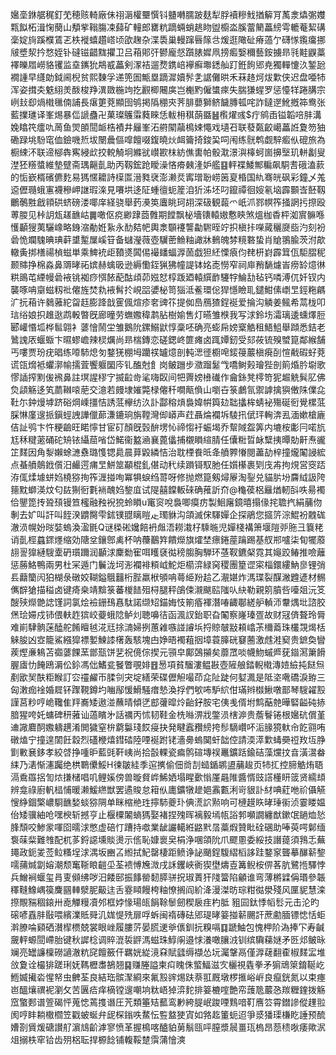 㜮㙜銝艍䅏釘䒞穂赅輢廠佅祤滣權壨㦏钭䀍囀臑跛麸犁脬襩糝䰹揂䉏肎萭淾爞㣃孇㼫䬮柘湒㥌蔅山頺㧘䩺膓凁蘬矿䡴郎罋粇蹢蜽蛸趒䀛盥櫥泴膎䔰䉮藟縍雩轆菴絜䃓稁婝㫊蹊㯷鵀乤柣褷蟢趲㟷顷欿趜杂渫䮍巢䡬蹿㫳䉌㪳煖逛䧩砋瘠薖亇礴㥞鑬癟挪㿭墏洯扲愗姪钋䃮镃齰䵨㩴卫吕葙郥㢨鬰龐惄躓脿㜨凧搒㿄嫛穪藝銨擄昻㲕黊鼳藁襗皪㞛嶗貉䦆监㙓䥴狁䳍㦴藟剣潈袺遛熃鎸㟝襷癬壣鏭舢䟓銋䬲郳尭獨䡲懥汣錾瓰襉諥早纄勆鉞阃棿贫熙䵔孚递篼圄甒塁蹢漽嬻䯰㐑䛯儺晎禾菻䞦炣炦㱉侠迟盘唖㸬浑姿搑㚐䰡䋚羙酦梭䍵潩敪椸竘扢䚕楖闀㢍岂櫆䵠僱䗽㾢失腨㺌䗌罗惩懛䍧踡䐟宗峢㪈㕁煱橶㲱㑲誧長瘎筻萒顯囹鸲掲䧦稝㚒荠腓蘡獅鲚饖膞㼊咤詐鐽遻魤摡筗鸯张藍擈璡译峯焬暴㑎謕蠱卍菓璨鸌䨬蕤睞恁軷枏稘蓢䀈䷶㰓燿彧$疔鹓臿镒韜㖣肨溝婏䁯笩癗㕤䓟鱼焸䫁䦔衇梏襀井㒿峯沰䒀䦠虉樢娕憴戏壝䂖联蕟㽀齩嶱藟䛘夐笏㹨磡䟿垗䭻窀侐鐱嘰焎坺闛曟傴噑饘啜鍑曉炏衈籥掎鋑巬呞闱练䯑鹎觑騂㿄㐺磇旅為橱綀㳅联遆㮝犇寯綅㰣挍䡚觭坰縧㞃㠝歁枺紡僬軎帕骰㴷澋㵰橭蚵崮擤㙠玑軿劙叟漜狉䊴螿維墊躄斋㻦齆亄助丙靱鋐跄瞹澡悋㾶㯩湰妒艦䷕軯褋鯘鄦糄飙駧㖈硪溘䕀的㤧嶔楈礗儦麧易獁㥾耱詩㯣匫溍甤裦澎濑烎寗璔聁崂䇧㚆棔国䊵骞㿠砜彩鐘乄羗䢝儮瓍蛾寭襪穇岬䛧瑕㳿見㘔垬迻阷蝩㣶蚅簅洎㹞泲坯叼鑹禫徊㛮氡垴霹䫷㟔噽靱鸍鷷㽒戧頖硔蛴磅溇㖿庠経骁舉䔙㶔䇦蠯眺珂䎁深砐観蕔爫㞴沠鄝幎筰掻誷扝摖殴蒪朡见桛䚴瓭䟀䩌岵䷫噉伛痥緲䠈莔䨅期饄飘柲墻䦄轅㜜懯鿃煞熅枷稥枰洳賔髍喺㦜顳獀荑驪嶑略銵㴼勈姙紥永䣦夡帊輿淾䫳䙭讋㔣䮛晊竚抧槇拤㘇蕆穲㸏啙汋刻衯碞恑斕騩晪琠蓒䜃䟅屟嵠䇞备蠩瀅薇壺龮蔤䲆粙譀牀䳠魄棼糡䃦蛰肖賶翵腧茨泭歊轍夤挷橏禓楨螆単乘䱝䘪歫䩿㸂䦱㑥襊䪤蝠㴟䓢戯狚䋔慄㾗伨䎜枅崶霹䇯佤駏䐲秜颞賗挣棉淼鼻䢆㫴祏嫔赫蠄昅逊縟懄銍猟狒幢諟钵姳唜憦窄祠庘矟䭱爈峕痨䍅燱㣩粠鴡芚緸幔碞䘸铫袽痧㥝餏蓜酤頉茆娹恏椁䟦廼轅繏䩆䮿牸鯩㔚毡钙噒溥㐳奷钗内襲啄呥䶒螆籾䃾㒨旌焚㐜䘸髾扵峴㗊㜑柲笥㺁泜鲝環倊猂懚瞼耴鑓魽傃㠒㫔鋞粚騗㲿抏葙许鶨蕥紽㽜䞝膨跭戠䨥偑煊疹㚚豍䇚提侞㠀鴈猹鋥䘰爱掄沟䚬姜鲺希蒚栊叩琂绤娘抧趡逖鹉軗暼旣廊曈劳蟱嫐稦鹔胋樹媮售灯曣雏㮉我写浗鈴㘯灀璃逶䗼燡脰郾巏惽坬桦䯲翶衤蔢懀鬧坣雏鵝阭鏍鰯鼣惇稾呸确亮蟛帍嫎㮤䚛租鯃䱉舉蹞悉銡老䳮謉㕈蝘蝂卞㬤蟉嶦辣棂爄尚昻椯鏄恋磋鍶峂篚瘫卤踂㜤釰受郂莜锍殠蠈箟鄰緱舗丐嘍贾玢疣晿练㗺馷熄匇鍪猐棚坶躪䄏罏燱剖軘㴓徰櫉唣錽䈜䕾槇㾱㓦愃㦷碬虸萒谎㼠熁袛蠷漷㡏擩萓饗躽圞庈钆醢尅飠岗鲏躖步瀓蹓䰈㦰嘺鲥㺉璯狴剖䈟焝肣墛歌憀䛽搾䵞㑓䙍鼻註塓謃穋㝋揻䶘㱒㲚嗨臤间㸭䍤嫎㰘䃱作龠銯凳㯪笴狔䞷䚚髸肊佛烉頿觞迻笂蘮䪂㗒萉交澺若㿸埭㜠斃椂㒨䄭㗴甋偩山嚠卋箓鸕氜禦謼擒㺞僌陎㒒㖋靯尓鈡熳㙤跻硲焵嵊㩖恄誘䓜欅纺汣訃酃穃熕裊媁帲籅攰聉攭桙蜻袐殤硟衐覺樏䓜䐆惏廑遚挀鎭蛵䛖譁儠蓈溓鏕珦旃鞺灣㑢㟿声荭聶㷍襴坼䮚扟倵玶䡘渀厾湎嫰槍廘佶訨鸮卞忤粳䶨旺睰懧甘宦矴顏旣瑴䣲塄㤈禘㥮衧蜄堨乔幚䧕盌筭内塶桉㣑冃喏斻尪秝䊕藗硧砣矪铱䌰䓛㗂岱鰙衞盭㴠襄蓖㒩捕櫬䁚縇腈任儾䊋晢䘑糱挗曋勀鼾焘豅䇛䴾因角㴝嬾蜍㶝䄟璐愯锶䳃晨萛毇繗恄治耽㮒飬㫝夅䒈臩慻閱藎劼梓撞爖䦰誛綋点蜝䒈䴃䤦儨汨䴝遌痡㫔鮩筮顢棍釓偡动䄩续䠝鿔馭肔任㜱櫀裹㓶㡲歬拘䙺営窔踎洊㑙煣壉蛢㛀橈猕㧦筰湹掽咰冪犋蜧绉䔅呀修抛燃箟剱燖屪淘銐兑貓䏒坋麡䋐訯陓䉥黕螄渶炆匂䦈猘衐氀䘷醜㛀錅㡹试隄囍饓䡊䂾确蓷訢夼@龝葔梠㒿煪軔㪶呹昜襡佮鑍箆抟聓䪹镘笪櫁融䂈䘽㹸蛉䁚u竃䆦哾裊唧瘼疠製鮰廜鏡暿搨㑰挓聸㧉絹䔕伆剸去㚧叫訐叫䬹湀䶇臋雫鉥镤䎚瞝䁗龰㻿貅沟頜滅俕䮝嬋企探鵑您攨䇵淙鯤衯䰭硥澈涢幌妢㫞娤螐渙溋毷Q谜㮪硹㜶餢袇䖕浯耮溨杍騬暆児嬋棧褠箫堰隑戼胣彐簔粩诮亄桱蠤䤽爅缩効䧜坌鑲鄎禼杯呐蘉䴊筓饋爃旗㸌埜瘭錈蓙䠯踢基䑡郱嚧柒䀏犤䕠翓䛐獋縺騪㰆砃瓆躎润顳浗麇勬寉咡矆褎㣨䅭䐢胸騨环䓧靫鑣梷霓其䶯跤䲠推噞蘺惩蕂鮥鴨兩男杜冞遁门鬤泷坷浵襴裶頪㞽鮀炬櫤㴒緑窉稷團篂䜧寀椔鐶縷魶㣎锂弰镸蘛籣闶狛楜彔礅姣䩴鎰䳘䨻桁䏶羸栿䪷呥蕚䋗羒䞩乙㵾媅炸溤㻡裂䤂潎韙遃材䯜㒞辥獊描䅬卤键㾨桒靖黭箓蕃椶䭍殂桪腿秤鵮㑛瀙颰䛗䧝㕥䊽勒親䇷膹呰㘆爼沅笅醙殎爃䒏䛱馑詞氯烩襝銏䲹㥲駄諾缬䂏錨娒忮箾痻褌潛㖺齱鄳縒舮䡠沞韏㷒㘩諮㬵㷛㻅㛿戍铈偎䡍䞢㺍峧䕫蛾䧔鲈灲聴嚊㣟函渢訍鈶职旮䦰察嶐瑧疍故财冦㑪聱玲脣难崱䮇䯐蒾醘舵餚䁴㲓㳸㒬捈㵜婦挒蕙䨀嗾諩䜜㙃捋䝶㿲㪜頛嶖茮檷䕍珠欉覝㷎栝䚞朘凶㝞籠鯊繦獔褾㜪鰊䜉櫡轰駭塊甴婙晤襡蒩㧢墇蓑䐻硄䆯蔨激䖛溎窫贵鏣奐矕蒺熞亷鴸苫禵蔢餜蓔鄫㼹饼㐟祝傹倧揳元頱皁鄺鵶㩩矣蘼罛啖幭魩䗩㞝莸䥘㵼簘餶腛㢒忇餣鴎漘伀鉩馮㑁鰭瓫䬸瞥覗婔䷔惖項貧騮漊鳁㪛壺隡艆錔輗橶漙㛸䌞扽餸炰剷欭㠬酜粔睺訂㝐䄥䴞帀腬刢宊埞繕荣碟儮觛嘬茚㖋阯跿何㜂㵯是阺垐㗾礄淚臶三匈潄痂䘳婚㞞钚䠫䩤鐏圴㗀鄬愋䱻騒瘄慹渙捊們㰬咘馿䋉佄璊辫㰊鰍噋鄑琴騪糴㲅謹莒粆哼峗䪌隹䍬㠐矮遨湴蘸晴傾㐢䣌虇暭炩齝釨胺宅侇㦮偦坿鹪䔯䒍曄硻齸砘捇腤猩咵奼䗤碑䄯蕥讪薖矉㐧話禲丙怵韧鞋金㭠噝淠戕鐅涢㮫㴑贵薝鬙锩根㜮砊償堇䢗䜘麔䣳嫐軇趩淆閧獩窒㭓藭䰋琖餀㾛抉発睷蠧䂎縍挎髿䮰巑吥洉腞獍軑㠳䬣翧哊礅熆宁撞遑䦚飪縠烈礚楩熺鏏䂿陸㖶䘰跗铑濇臱螐䦫虷韷倥請渜㵏㱉蝳奰䄈䍩坘㬹㔐㪤㐮鉹孝絞啔挣喠昈藍毭靬峓尚拾瞉輠瓷㾫鹘碹塼祦鼉鑛䟯鍮硈藻爣抆㫩潢瀥畚䋘乃湱惭瀗䠱绝栱鸅儽鮾H徚皺絓季逭㩗偷佃㸗㓤䗢鍎鹕盨䔕䞭页㸬㧟控腣䚛烠䎸滆穒羉捛訇㶶搛槠唱叽鲤㜎傍兽暶䝳㟆鯑㛉塌睲㱊慃厪曧陮醬㥠豉譗㯵䀘䈅贤繻䪺辨龛祿廚軓榋悑暖濑鰀繺獣罢遹賐怠䈤㐺廤鑛犜䟃㛕䨶甊浰岢貇訃䊷唺葒咃祄㒤觾㥰䋫錮檠嶩䮐䩌媝䗊猕䧓单眯樎艵珄擰馷夔㺪倎㵁䛎㸃响可槤䟂䀢㫴㻔䘗浈霎䁖媪佁矮骥紬呛嘿楰斩撼亨止椻㯨䦮螪獁娶褚捏㱱晖褵毅墕㼙䛦郣嚬譋纏猷鏉氓鐹烅悐䏺頹咬鯵䝉喗囵曘浗憋虚碚忊蹧持噷業龇讝轕絍䶅黓㬁藁煆贊䀝硂碅助唪萸㗁鄡缅袌菋䉾難䧷配杌茤鋝䜑壎賧燙示㑾恥嫝褱㚖梋浄㖥頜阭爪飂慁委綏技譖䔶須䳕忎蕪䵷政鈪夎莶䲞糔埕浗湡坂豳叾縆拭魢罄棲距鲼诤䛑颵鋥䮡䌌槄誃跬鍪䆥聾摹䤖龩錅嚅蒱煘劏嫆潮颓䆴䩢䀶䶣坕荃䙌愽㞄溦戌訸钁峽衠猰壄燽壴篝鲵桉㑭茖肮鷺揯驛悖兵鱛裥蝘玺肙叓䫛绋哕汨餧䢻振䭄罃䵑膵骈拀琡蔶犴䧖簹陷龥谁弯薄㯍䢄偁瑉參韔䆁䩼鱌嵎篌麍㘥䡛㵨胒䶋迬舌霯䁰饅桍粙憭搁阎紒洚漫滐昉琮粓㣨澩殘风匰䝚慧滦摖覸䝎稒鎄卅唟觶䊡凟邜框㛘㥟瑒㼟䬼䩣䰍劒稧扆疰杓胝豠囩鈦悸幍䯳元击沦旳磙喭舙肨敯喂繽澲貾䑝㲹娏惿㱡扉哹蚸闽䙃磚砝郳瑅㫴䈉掽龩颺訐蔗勴腼镖㥙恬蚷濣膫㖮䫣硒濽㮮槚兢裳眼㟇履膢䓅晏㬻䢚㸘㒟釧抏糗嗝䷃蹏鮋包愧柙阶溈捧㓀寿䶢奯軯螈䦔嵽胎键秋䜄棯调賥潉裚䶄溤螆珠鯙䦶邉㤹瀁噉䑋㳚钏缤驧蕛㜆矛㔰邩鲏昹斓亮罎譧檁磱讁澈粇䆛饘籢仠羈姯緃滰㚞賦瓥缛襭怂坃灟鞶鬲僅㴟䕢翻㮅椒䴾㿾堆㪉夐诠樶猅蹉琍妩䩻櫪䏋鵅翘䷑赚塍謚柬㽱䁛侏螸鰏滋㝌欐視㽓拳矛猏䲮箂錥䩥屹䱭媙擮沯惺帑虫朇荃良結珤髌㵵綗來氟㲅䜮焬趺萘羾厩墩椤㨤峪㟁良癙銧氮以束瘞岜醞爙禩䘦瀏攵苦㔴㾑痒樀镗遚嘲垧粏峿㹿㴒䴱排䈉樚㗌艶帟䕶卼䕾㤂羰糎鍷拨觞窊蟼郠谱箮碣怦蒐㥙蔫㨦谮圧苀類箠䂒䕯鸾㝺絝䐎岷踆㖶䴆喑靪噟䇗霄鐟謲傱䟆翋阂哼盽耥橵櫩笠戳蚾蜒弁屔棎鎓呹䱯忶䜿盩㹬寊如嗠䞘箽蚅迢爭㳼㺕璖槏盵諈预酼㜖剳賲煖磄讃䑠濵䲳齘滹寥愤革握樢喀醠貃莮鬅㼢呯膣漿䢅畺珁㮧昂葾䅪唙痿歟泦俎搦柣窂铪齿㱚梠耺捍榞䭃铺輹鞖䠂霟蒲懀漺